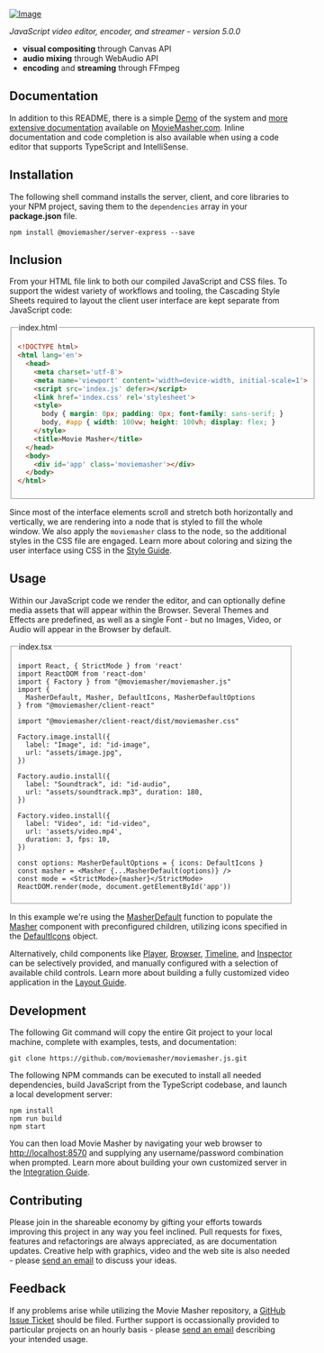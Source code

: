 [![Image](./dev/img/moviemasher.svg "Movie Masher")](http://moviemasher.com)

_JavaScript video editor, encoder, and streamer - version 5.0.0_

- **visual compositing** through Canvas API
- **audio mixing** through WebAudio API
- **encoding** and **streaming** through FFmpeg

## Documentation

In addition to this README, there is a simple
[Demo](https://moviemasher.com/doc/demo/index.html) of the system and
[more extensive documentation](https://moviemasher.com/doc/index.html) available on
[MovieMasher.com](https://moviemasher.com/). Inline documentation and code completion is
also available when using a code editor that supports TypeScript and IntelliSense.

## Installation

The following shell command installs the server, client, and core libraries to your NPM project,
saving them to the `dependencies` array in your **package.json** file.

```shell
npm install @moviemasher/server-express --save
```

## Inclusion

From your HTML file link to both our compiled JavaScript and CSS files.
To support the widest variety of workflows and tooling, the Cascading Style Sheets
required to layout the client user interface are kept separate from JavaScript code:

<fieldset>
<legend>index.html</legend>
<!-- MAGIC:START (TRIMCODE:src=dev/workspaces/example-react/dist/index.html) -->

```html
<!DOCTYPE html>
<html lang='en'>
  <head>
    <meta charset='utf-8'>
    <meta name='viewport' content='width=device-width, initial-scale=1'>
    <script src='index.js' defer></script>
    <link href='index.css' rel='stylesheet'>
    <style>
      body { margin: 0px; padding: 0px; font-family: sans-serif; }
      body, #app { width: 100vw; height: 100vh; display: flex; }
    </style>
    <title>Movie Masher</title>
  </head>
  <body>
    <div id='app' class='moviemasher'></div>
  </body>
</html>
```
<!-- MAGIC:END -->
</fieldset>

Since most of the interface elements scroll and stretch both horizontally and
vertically, we are rendering into a node that is styled to fill the whole window. We also
apply the `moviemasher` class to the node, so the additional styles in the CSS file are engaged.
Learn more about coloring and sizing the user interface using CSS in the
[Style Guide](https://moviemasher.com/doc/Style.html).

## Usage

Within our JavaScript code we render the editor, and can optionally define media assets that will
appear within the Browser. Several Themes and Effects are predefined, as
well as a single Font - but no Images, Video, or Audio will appear in the Browser by default.

<fieldset>

<legend>index.tsx</legend>

<!-- MAGIC:START (TRIMCODE:src=dev/workspaces/example-react/index.tsx) -->

```tsx
import React, { StrictMode } from 'react'
import ReactDOM from 'react-dom'
import { Factory } from "@moviemasher/moviemasher.js"
import {
  MasherDefault, Masher, DefaultIcons, MasherDefaultOptions
} from "@moviemasher/client-react"

import "@moviemasher/client-react/dist/moviemasher.css"

Factory.image.install({
  label: "Image", id: "id-image",
  url: "assets/image.jpg",
})

Factory.audio.install({
  label: "Soundtrack", id: "id-audio",
  url: "assets/soundtrack.mp3", duration: 180,
})

Factory.video.install({
  label: "Video", id: "id-video",
  url: 'assets/video.mp4',
  duration: 3, fps: 10,
})

const options: MasherDefaultOptions = { icons: DefaultIcons }
const masher = <Masher {...MasherDefault(options)} />
const mode = <StrictMode>{masher}</StrictMode>
ReactDOM.render(mode, document.getElementById('app'))
```
<!-- MAGIC:END -->
</fieldset>

In this example we're using the
[MasherDefault](https://moviemasher.com/doc/function/MasherDefault.html) function to
populate the [Masher](https://moviemasher.com/doc/component/Masher.html) component with
preconfigured children, utilizing icons specified in the
[DefaultIcons](https://moviemasher.com/doc/variable/DefaultIcons.html) object.

Alternatively, child components like
[Player](https://moviemasher.com/doc/component/Player.html),
[Browser](https://moviemasher.com/doc/component/Browser.html),
[Timeline](https://moviemasher.com/doc/component/Timeline.html), and
[Inspector](https://moviemasher.com/doc/component/Inspector.html) can be
selectively provided, and manually configured with a selection of available child controls.
Learn more about building a fully customized video application in the
[Layout Guide](https://moviemasher.com/doc/Layout.html).

## Development

The following Git command will copy the entire Git project to your local machine,
complete with examples, tests, and documentation:

```shell
git clone https://github.com/moviemasher/moviemasher.js.git
```

The following NPM commands can be executed to install all needed dependencies, build
JavaScript from the TypeScript codebase, and launch a local development server:

```shell
npm install
npm run build
npm start
```

You can then load Movie Masher by navigating your web browser to
[http://localhost:8570](http://localhost:8570) and supplying any username/password
combination when prompted. Learn more about building your own customized server in the
[Integration Guide](https://moviemasher.com/doc/Integration.html).

## Contributing

Please join in the shareable economy by gifting your efforts towards improving this
project in any way you feel inclined. Pull requests for fixes, features and refactorings
are always appreciated, as are documentation updates. Creative help with graphics, video
and the web site is also needed - please [send an email](mailto:connect27@moviemasher.com)
to discuss your ideas.

## Feedback

If any problems arise while utilizing the Movie Masher repository, a
[GitHub Issue Ticket](https://github.com/moviemasher/moviemasher.js/issues) should be filed.
Further support is occassionally provided to particular projects on an hourly basis - please
[send an email](mailto:connect27@moviemasher.com) describing your intended usage.
